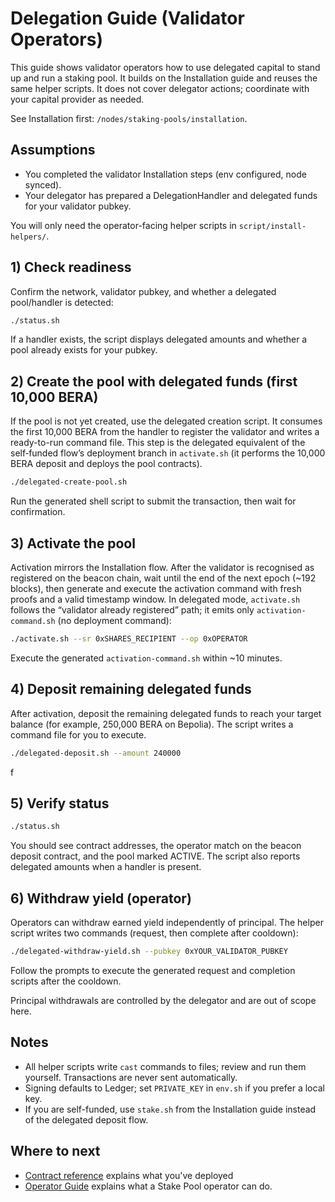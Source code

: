 # Delegation Guide (Validator Operators)

This guide shows validator operators how to use delegated capital to stand up and run a staking pool. It builds on the Installation guide and reuses the same helper scripts. It does not cover delegator actions; coordinate with your capital provider as needed.

See Installation first: `/nodes/staking-pools/installation`.

## Assumptions

- You completed the validator Installation steps (env configured, node synced).
- Your delegator has prepared a DelegationHandler and delegated funds for your validator pubkey.

You will only need the operator-facing helper scripts in `script/install-helpers/`.

## 1) Check readiness

Confirm the network, validator pubkey, and whether a delegated pool/handler is detected:

```bash
./status.sh
```

If a handler exists, the script displays delegated amounts and whether a pool already exists for your pubkey.

## 2) Create the pool with delegated funds (first 10,000 BERA)

If the pool is not yet created, use the delegated creation script. It consumes the first 10,000 BERA from the handler to register the validator and writes a ready-to-run command file. This step is the delegated equivalent of the self‑funded flow’s deployment branch in `activate.sh` (it performs the 10,000 BERA deposit and deploys the pool contracts).

```bash
./delegated-create-pool.sh
```

Run the generated shell script to submit the transaction, then wait for confirmation.

## 3) Activate the pool

Activation mirrors the Installation flow. After the validator is recognised as registered on the beacon chain, wait until the end of the next epoch (~192 blocks), then generate and execute the activation command with fresh proofs and a valid timestamp window. In delegated mode, `activate.sh` follows the “validator already registered” path; it emits only `activation-command.sh` (no deployment command):

```bash
./activate.sh --sr 0xSHARES_RECIPIENT --op 0xOPERATOR
```

Execute the generated `activation-command.sh` within ~10 minutes.

## 4) Deposit remaining delegated funds

After activation, deposit the remaining delegated funds to reach your target balance (for example, 250,000 BERA on Bepolia). The script writes a command file for you to execute.

```bash
./delegated-deposit.sh --amount 240000
```
f
## 5) Verify status

```bash
./status.sh
```

You should see contract addresses, the operator match on the beacon deposit contract, and the pool marked ACTIVE. The script also reports delegated amounts when a handler is present.

## 6) Withdraw yield (operator)

Operators can withdraw earned yield independently of principal. The helper script writes two commands (request, then complete after cooldown):

```bash
./delegated-withdraw-yield.sh --pubkey 0xYOUR_VALIDATOR_PUBKEY
```

Follow the prompts to execute the generated request and completion scripts after the cooldown.

Principal withdrawals are controlled by the delegator and are out of scope here.

## Notes

- All helper scripts write `cast` commands to files; review and run them yourself. Transactions are never sent automatically.
- Signing defaults to Ledger; set `PRIVATE_KEY` in `env.sh` if you prefer a local key.
- If you are self-funded, use `stake.sh` from the Installation guide instead of the delegated deposit flow.

## Where to next

- [Contract reference](/nodes/staking-pools/contracts.md) explains what you've deployed
- [Operator Guide](/nodes/staking-pools/operators.md) explains what a Stake Pool operator can do.

